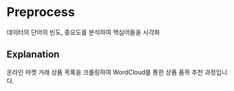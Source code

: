# Preprocess

데이터의 단어의 빈도, 중요도를 분석하여 핵심어들을 시각화

## Explanation

온라인 마켓 거래 상품 목록을 크롤링하여 WordCloud를 통한 상품 품목 추천 과정입니다.
